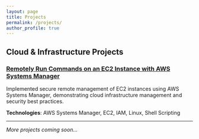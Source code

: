 ```yaml
---
layout: page
title: Projects
permalink: /projects/
author_profile: true
---
```


## Cloud & Infrastructure Projects

### [Remotely Run Commands on an EC2 Instance with AWS Systems Manager](/pages/remotely_run_commands.md/)
Implemented secure remote management of EC2 instances using AWS Systems Manager, demonstrating cloud infrastructure management and security best practices.

**Technologies**: AWS Systems Manager, EC2, IAM, Linux, Shell Scripting

---

*More projects coming soon...*
